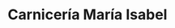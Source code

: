 ---
title: "Carnicería María Isabel"
url: /peal-de-becerro/carniceria-maria-isabel/
shop: Metzgerei
---